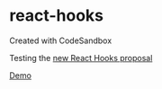 # react-hooks
Created with CodeSandbox

Testing the [new React Hooks proposal](https://reactjs.org/docs/hooks-intro.html)

[Demo](https://pwx4q6w4wj.codesandbox.io/)
